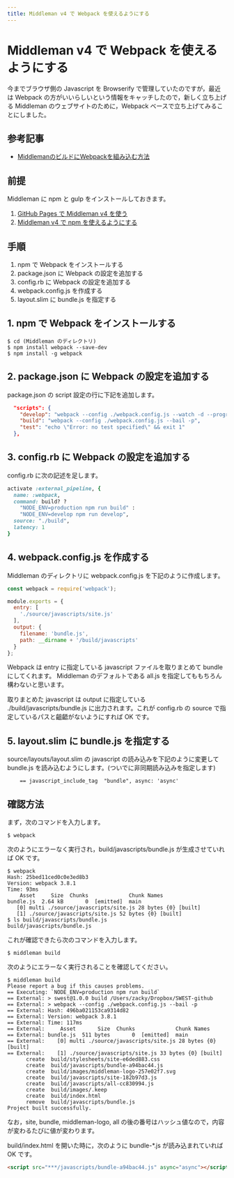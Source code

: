 ```yaml
---
title: Middleman v4 で Webpack を使えるようにする
---
```

# Middleman v4 で Webpack を使えるようにする

今までブラウザ側の Javascript を Browserify で管理していたのですが，最近は Webpack の方がいいらしいという情報をキャッチしたので，新しく立ち上げる Middleman のウェブサイトのために，Webpack ベースで立ち上げてみることにしました。

## 参考記事

* [MiddlemanのビルドにWebpackを組み込む方法](https://blog.leko.jp/post/how-to-use-webpack-with-middleman/)

## 前提

Middleman に npm と gulp をインストールしておきます。

1. [GitHub Pages で Middleman v4 を使う](https://zacky1972.github.io/tech/2017/11/04/middleman.html)
2. [Middleman v4 で npm を使えるようにする](https://zacky1972.github.io/tech/2017/11/11/01-middleman-npm.html)

## 手順

1. npm で Webpack をインストールする
2. package.json に Webpack の設定を追加する
3. config.rb に Webpack の設定を追加する
4. webpack.config.js を作成する
5. layout.slim に bundle.js を指定する

## 1. npm で Webpack をインストールする

```
$ cd (Middleman のディレクトリ)
$ npm install webpack --save-dev
$ npm install -g webpack
```

## 2. package.json に Webpack の設定を追加する

package.json の script 設定の行に下記を追加します。

```json
  "scripts": {
  	"develop": "webpack --config ./webpack.config.js --watch -d --progress --colors",
    "build": "webpack --config ./webpack.config.js --bail -p",
    "test": "echo \"Error: no test specified\" && exit 1"
  },
```

## 3. config.rb に Webpack の設定を追加する

config.rb に次の記述を足します。

```ruby
activate :external_pipeline, {
  name: :webpack,
  command: build? ?
    "NODE_ENV=production npm run build" :
    "NODE_ENV=develop npm run develop",
  source: "./build",
  latency: 1
}
```

## 4. webpack.config.js を作成する

Middleman のディレクトリに webpack.config.js を下記のように作成します。

```javascript
const webpack = require('webpack');

module.exports = {
  entry: [
    './source/javascripts/site.js'
  ],
  output: {
    filename: 'bundle.js',
    path: __dirname + '/build/javascripts'
  }
};
```

Webpack は entry に指定している javascript ファイルを取りまとめて bundle にしてくれます。 Middleman のデフォルトである all.js を指定してももちろん構わないと思います。

取りまとめた javascript は output に指定している ./build/javascripts/bundle.js に出力されます。これが config.rb の source で指定しているパスと齟齬がないようにすれば OK です。

## 5. layout.slim に bundle.js を指定する

source/layouts/layout.slim の javascript の読み込みを下記のように変更して bundle.js を読み込むようにします。(ついでに非同期読み込みを指定します)

```slim
    == javascript_include_tag  "bundle", async: 'async'
```

## 確認方法

まず，次のコマンドを入力します。

```
$ webpack
```

次のようにエラーなく実行され，build/javascripts/bundle.js が生成させていれば OK です。

```
$ webpack
Hash: 25bed11ced0c0e3ed8b3
Version: webpack 3.8.1
Time: 93ms
    Asset     Size  Chunks             Chunk Names
bundle.js  2.64 kB       0  [emitted]  main
   [0] multi ./source/javascripts/site.js 28 bytes {0} [built]
   [1] ./source/javascripts/site.js 52 bytes {0} [built]
$ ls build/javascripts/bundle.js 
build/javascripts/bundle.js
```

これが確認できたら次のコマンドを入力します。

```
$ middleman build
```

次のようにエラーなく実行されることを確認してください。

```
$ middleman build
Please report a bug if this causes problems.
== Executing: `NODE_ENV=production npm run build`
== External: > swest@1.0.0 build /Users/zacky/Dropbox/SWEST-github
== External: > webpack --config ./webpack.config.js --bail -p
== External: Hash: 496ba021153ca9314d82
== External: Version: webpack 3.8.1
== External: Time: 117ms
== External:     Asset       Size  Chunks             Chunk Names
== External: bundle.js  511 bytes       0  [emitted]  main
== External:    [0] multi ./source/javascripts/site.js 28 bytes {0} [built]
== External:    [1] ./source/javascripts/site.js 33 bytes {0} [built]
      create  build/stylesheets/site-e6ded883.css
      create  build/javascripts/bundle-a94bac44.js
      create  build/images/middleman-logo-257e02f7.svg
      create  build/javascripts/site-182b97d3.js
      create  build/javascripts/all-cc830994.js
      create  build/images/.keep
      create  build/index.html
      remove  build/javascripts/bundle.js
Project built successfully.
```

なお，site, bundle, middleman-logo, all の後の番号はハッシュ値なので，内容が変わるたびに値が変わります。

build/index.html を開いた時に，次のように bundle-\*.js が読み込まれていれば OK です。

```html
<script src="***/javascripts/bundle-a94bac44.js" async="async"></script>
```

